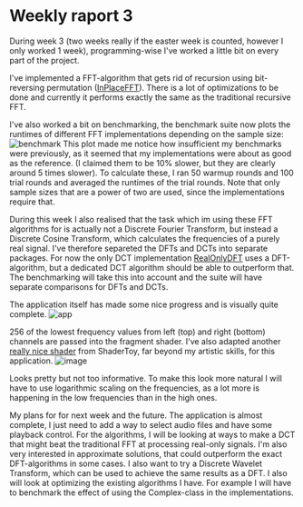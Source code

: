 # Weekly raport 3

During week 3 (two weeks really if the easter week is counted, however I only worked 1 week), programming-wise I've worked a little bit on every part of the project. 

I've implemented a FFT-algorithm that gets rid of recursion using bit-reversing permutation ([InPlaceFFT](https://github.com/Veikkosuhonen/fft/blob/main/fft/src/main/java/com/github/veikkosuhonen/fftapp/fft/dft/InPlaceFFT.java)). There is a lot of optimizations to be done and currently it performs exactly the same as the traditional recursive FFT.

I've also worked a bit on benchmarking, the benchmark suite now plots the runtimes of different FFT implementations depending on the sample size:![benchmark](https://user-images.githubusercontent.com/54055199/114269901-122d9c80-9a12-11eb-925b-52f9b0467084.png)
This plot made me notice how insufficient my benchmarks were previously, as it seemed that my implementations were about as good as the reference. (I claimed them to be 10% slower, but they are clearly around 5 times slower). To calculate these, I ran 50 warmup rounds and 100 trial rounds and averaged the runtimes of the trial rounds. Note that only sample sizes that are a power of two are used, since the implementations require that.

During this week I also realised that the task which im using these FFT algorithms for is actually not a Discrete Fourier Transform, but instead a Discrete Cosine Transform, which  calculates the frequencies of a purely real signal. I've therefore separeted the DFTs and DCTs into separate packages. For now the only DCT implementation [RealOnlyDFT](https://github.com/Veikkosuhonen/fft/blob/main/fft/src/main/java/com/github/veikkosuhonen/fftapp/fft/dct/RealOnlyDFT.java) uses a DFT-algorithm, but a dedicated DCT algorithm should be able to outperform that. The benchmarking will take this into account and the suite will have separate comparisons for DFTs and DCTs.

The application itself has made some nice progress and is visually quite complete. ![app](https://user-images.githubusercontent.com/54055199/114270399-c3353680-9a14-11eb-963b-d714a5e9ad07.png)

256 of the lowest frequency values from left (top) and right (bottom) channels are passed into the fragment shader. I've also adapted another [really nice shader](https://www.shadertoy.com/view/ls3BDH) from ShaderToy, far beyond my artistic skills, for this application. ![image](https://user-images.githubusercontent.com/54055199/114270606-004df880-9a16-11eb-9cd1-94e0a258d818.png) 

Looks pretty but not too informative. To make this look more natural I will have to use logarithmic scaling on the frequencies, as a lot more is happening in the low frequencies than in the high ones.

My plans for for next week and the future. The application is almost complete, I just need to add a way to select audio files and have some playback control. For the algorithms, I will be looking at ways to make a DCT that might beat the traditional FFT at processing real-only signals. I'm also very interested in approximate solutions, that could outperform the exact DFT-algorithms in some cases. I also want to try a Discrete Wavelet Transform, which can be used to achieve the same results as a DFT. I also will look at optimizing the existing algorithms I have. For example I will have to benchmark the effect of using the Complex-class in the implementations.
